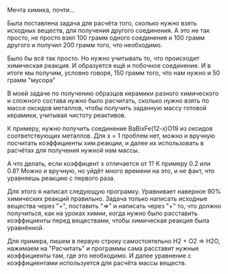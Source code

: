 Мечта химика, почти...

Была поставлена задача для расчёта того, сколько нужно взять исходных веществ, для получения другого соединения. 
А это не так просто, не просто взял 100 грамм одного соединения и 100 грамм другого и получил 200 грамм того, что необходимо.

Было бы всё так просто. Но нужно учитывать то, что происходит химическая реакция. И образуется ещё и побочное соединение. И в итоге мы получим, условно говоря, 150 грамм того, что нам нужно и 50 грамм "мусора"

В моей задаче по получению образцов керамики разного химического и сложного состава нужно было расчитать, сколько нужно взять по массе оксидов металлов, чтобы получить заданную массу готовой керамики, учитывая чистоту реактивов.

К примеру, нужно получить соединение BaBixFe(12-x)O19 из оксидов соответствующих металлов. Для x = 1 проблем нет, можно и вручную посчитать коэффициенты хим.реакции, и далее их использовать в расчётах для получения нужной нам массы.

А что делать, если коэффицент x отличается от 1? К примеру 0.2 или 0.8? Можно и вручную, но уйдёт много времени на это, и не факт, что уравняешь реакцию с первого раза.

Для этого я написал следующую програмку. Уравнивает наверное 90% химических реакций правильно. Задача только написать исходные вещества через "+", поставить "=>" и написать через "+" то, что должно получиться, как на уроках химии, 
когда нужно было расставить коэффициенты перед веществами, чтобы химическая реакция была уравнённой.

Для примера, пишем в первую строку самостоятельно H2 + O2 => H2O, нажимаем на "Расчитать" и программы сама расставит нужные коэффициенты там, где это необходимо. И далее уравнение с коэффициентами используется для расчёта массы веществ. 

